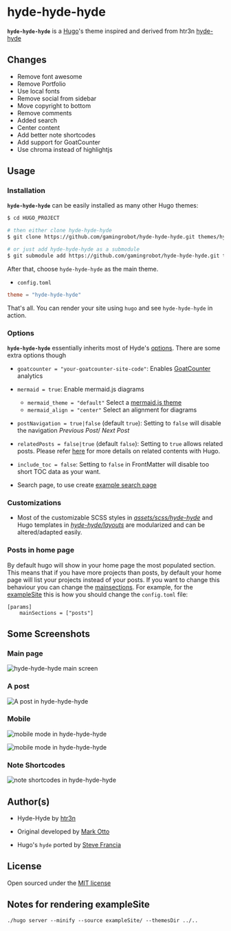 # hyde-hyde-hyde

__`hyde-hyde-hyde`__ is a [Hugo](https://gohugo.io)'s theme inspired and derived from htr3n [hyde-hyde](https://github.com/htr3n/hyde-hyde)

## Changes

- Remove font awesome
- Remove Portfolio
- Use local fonts
- Remove social from sidebar
- Move copyright to bottom
- Remove comments
- Added search
- Center content
- Add better note shortcodes
- Add support for GoatCounter
- Use chroma instead of highlightjs

## Usage

### Installation

__`hyde-hyde-hyde`__ can be easily installed as many other Hugo themes:

```sh
$ cd HUGO_PROJECT

# then either clone hyde-hyde-hyde
$ git clone https://github.com/gamingrobot/hyde-hyde-hyde.git themes/hyde-hyde-hyde

# or just add hyde-hyde-hyde as a submodule
$ git submodule add https://github.com/gamingrobot/hyde-hyde-hyde.git themes/hyde-hyde-hyde
```

After that, choose `hyde-hyde-hyde` as the main theme.

* `config.toml` 

```toml
theme = "hyde-hyde-hyde"
```

That's all. You can render your site using `hugo` and see `hyde-hyde-hyde` in action.

### Options

__`hyde-hyde-hyde`__ essentially inherits most of Hyde's [options](https://github.com/spf13/hyde#options). There are some extra options though

*  `goatcounter = "your-goatcounter-site-code"`: Enables [GoatCounter](https://www.goatcounter.com/) analytics

*  `mermaid = true`: Enable mermaid.js diagrams
   * `mermaid_theme = "default"` Select a [mermaid.js theme](https://mermaid.js.org/config/theming.html)
   * `mermaid_align = "center"` Select an alignment for diagrams

* `postNavigation = true|false` (default `true`): Setting to `false` will disable the navigation _Previous Post_/ _Next Post_

* `relatedPosts = false|true` (default `false`): Setting to `true` allows related posts. Please refer [here](https://gohugo.io/content-management/related) for more details on related contents with Hugo.

*  `include_toc = false`: Setting to `false` in FrontMatter will disable too short TOC data as your want. 

* Search page, to use create [example search page](exampleSite/content/search.md)

### Customizations

* Most of the customizable SCSS styles in [_assets/scss/hyde-hyde_](assets/scss/hyde-hyde) and Hugo templates in [_hyde-hyde/layouts_](layouts) are modularized and can be altered/adapted easily.

### Posts in home page
By default hugo will show in your home page the most populated section.
This means that if you have more projects than posts, by default your home page will list your projects instead of your posts.
If you want to change this behaviour you can change the [mainsections](https://gohugo.io/functions/where/#mainsections).
For example, for the [exampleSite](https://github.com/htr3n/hyde-hyde-hyde/tree/master/exampleSite) this is how you should change the `config.toml` file:
```
[params]
    mainSections = ["posts"]
```

## Some Screenshots

### Main page

![hyde-hyde-hyde main screen](images/main.png)

### A post

![A post in hyde-hyde-hyde](images/post.png)

### Mobile

![mobile mode in hyde-hyde-hyde](images/mobile1.png)

![mobile mode in hyde-hyde-hyde](images/mobile2.png)

### Note Shortcodes

![note shortcodes in hyde-hyde-hyde](images/shortcodes.png)


## Author(s)

* Hyde-Hyde by [htr3n](https://github.com/htr3n)

* Original developed by [Mark Otto](https://github.com/mdo)

* Hugo's `hyde` ported by [Steve Francia](https://github.com/spf13)

## License

Open sourced under the [MIT license](LICENSE.md)

## Notes for rendering exampleSite

```
./hugo server --minify --source exampleSite/ --themesDir ../..
```